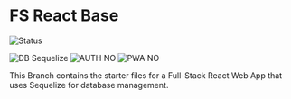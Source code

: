 # FS React Base
![Status](https://img.shields.io/badge/STATUS-COMPLETE-brightgreen)

![DB Sequelize](https://img.shields.io/badge/DB-SEQUELIZE-blue)
![AUTH NO](https://img.shields.io/badge/USER_AUTH-NO-orange)
![PWA NO](https://img.shields.io/badge/PWA-NO-orange)

This Branch contains the starter files for a Full-Stack React Web App that uses Sequelize for database management.
